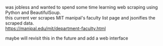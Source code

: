 was jobless and wanted to spend some time learning web scraping using Python and BeautifulSoup.<br>
this current ver scrapes MIT manipal's faculty list page and jsonifies the scraped data.<br>
https://manipal.edu/mit/department-faculty.html<br>

maybe will revisit this in the future and add a web interface